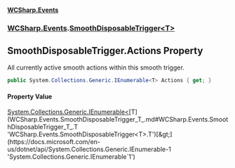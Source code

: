 #### [WCSharp.Events](README.md 'README')
### [WCSharp.Events](WCSharp.Events.md 'WCSharp.Events').[SmoothDisposableTrigger&lt;T&gt;](WCSharp.Events.SmoothDisposableTrigger_T_.md 'WCSharp.Events.SmoothDisposableTrigger<T>')

## SmoothDisposableTrigger<T>.Actions Property

All currently active smooth actions within this smooth trigger.

```csharp
public System.Collections.Generic.IEnumerable<T> Actions { get; }
```

#### Property Value
[System.Collections.Generic.IEnumerable&lt;](https://docs.microsoft.com/en-us/dotnet/api/System.Collections.Generic.IEnumerable-1 'System.Collections.Generic.IEnumerable`1')[T](WCSharp.Events.SmoothDisposableTrigger_T_.md#WCSharp.Events.SmoothDisposableTrigger_T_.T 'WCSharp.Events.SmoothDisposableTrigger<T>.T')[&gt;](https://docs.microsoft.com/en-us/dotnet/api/System.Collections.Generic.IEnumerable-1 'System.Collections.Generic.IEnumerable`1')